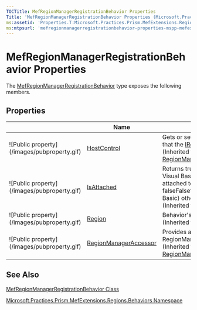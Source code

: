 ```yaml
---
TOCTitle: MefRegionManagerRegistrationBehavior Properties
Title: 'MefRegionManagerRegistrationBehavior Properties (Microsoft.Practices.Prism.MefExtensions.Regions.Behaviors)'
ms:assetid: 'Properties.T:Microsoft.Practices.Prism.MefExtensions.Regions.Behaviors.MefRegionManagerRegistrationBehavior'
ms:mtpsurl: 'mefregionmanagerregistrationbehavior-properties-mspp-mefextensions-regions-behaviors.md'
---
```


# MefRegionManagerRegistrationBehavior Properties

The [MefRegionManagerRegistrationBehavior](mefregionmanagerregistrationbehavior-class-mspp-mefextensions-regions-behaviors) type exposes the following members.

## Properties

<table>

<thead>
<tr class="header">
<th> </th>
<th>Name</th>
<th>Description</th>
</tr>
</thead>
<tbody>
<tr class="odd">
<td>![Public property](/images/pubproperty.gif)</td>
<td><a href="https://msdn.microsoft.com/library/microsoft.practices.prism.regions.behaviors.regionmanagerregistrationbehavior.hostcontrol">HostControl</a></td>
<td><div class="summary">
Gets or sets the <a href="http://msdn.microsoft.com/en-us/library/ms589309">DependencyObject</a> that the <a href="https://msdn.microsoft.com/library/microsoft.practices.prism.regions.iregion">IRegion</a> is attached to.
</div>
(Inherited from <a href="https://msdn.microsoft.com/library/microsoft.practices.prism.regions.behaviors.regionmanagerregistrationbehavior">RegionManagerRegistrationBehavior</a>.)</td>
</tr>
<tr class="even">
<td>![Public property](/images/pubproperty.gif)</td>
<td><a href="https://msdn.microsoft.com/library/microsoft.practices.prism.regions.regionbehavior.isattached">IsAttached</a></td>
<td><div class="summary">
Returns trueTruetruetrue (True in Visual Basic) if the behavior is attached to a region, falseFalsefalsefalse (False in Visual Basic) otherwise.
</div>
(Inherited from <a href="https://msdn.microsoft.com/library/microsoft.practices.prism.regions.regionbehavior">RegionBehavior</a>.)</td>
</tr>
<tr class="odd">
<td>![Public property](/images/pubproperty.gif)</td>
<td><a href="https://msdn.microsoft.com/library/microsoft.practices.prism.regions.regionbehavior.region">Region</a></td>
<td><div class="summary">
Behavior's attached region.
</div>
(Inherited from <a href="https://msdn.microsoft.com/library/microsoft.practices.prism.regions.regionbehavior">RegionBehavior</a>.)</td>
</tr>
<tr class="even">
<td>![Public property](/images/pubproperty.gif)</td>
<td><a href="https://msdn.microsoft.com/library/microsoft.practices.prism.regions.behaviors.regionmanagerregistrationbehavior.regionmanageraccessor">RegionManagerAccessor</a></td>
<td><div class="summary">
Provides an abstraction on top of the RegionManager static members.
</div>
(Inherited from <a href="https://msdn.microsoft.com/library/microsoft.practices.prism.regions.behaviors.regionmanagerregistrationbehavior">RegionManagerRegistrationBehavior</a>.)</td>
</tr>
</tbody>
</table>

## See Also

[MefRegionManagerRegistrationBehavior Class](mefregionmanagerregistrationbehavior-class-mspp-mefextensions-regions-behaviors)

[Microsoft.Practices.Prism.MefExtensions.Regions.Behaviors Namespace](mspp-mefextensions-regions-behaviors-namespace)
